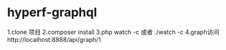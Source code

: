 # hyperf-graphql

1.clone 项目
2.composer install
3.php watch -c 或者 ./watch -c
4.graph访问http://localhost:8888/api/graph/1

